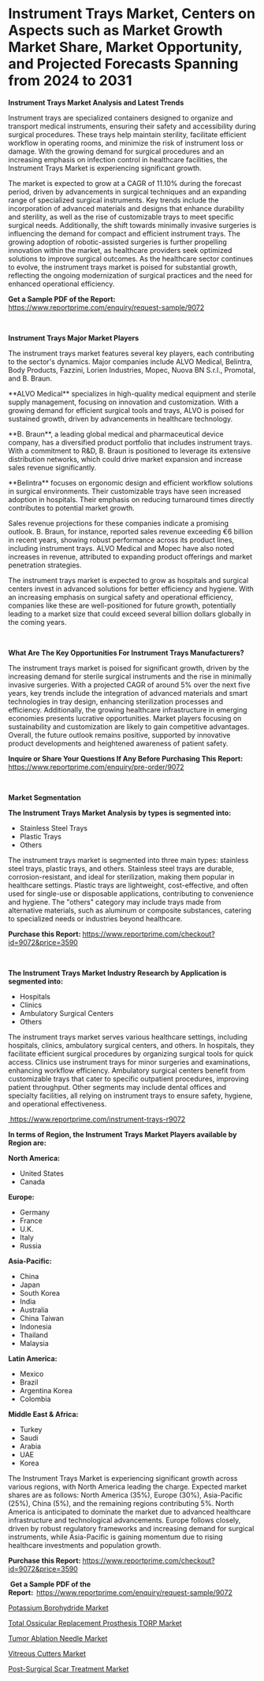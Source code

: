 <p><h1>Instrument Trays Market, Centers on Aspects such as Market Growth Market Share, Market Opportunity, and Projected Forecasts Spanning from 2024 to 2031</h1></p><p><strong>Instrument Trays Market Analysis and Latest Trends</strong></p>
<p><p>Instrument trays are specialized containers designed to organize and transport medical instruments, ensuring their safety and accessibility during surgical procedures. These trays help maintain sterility, facilitate efficient workflow in operating rooms, and minimize the risk of instrument loss or damage. With the growing demand for surgical procedures and an increasing emphasis on infection control in healthcare facilities, the Instrument Trays Market is experiencing significant growth.</p><p>The market is expected to grow at a CAGR of 11.10% during the forecast period, driven by advancements in surgical techniques and an expanding range of specialized surgical instruments. Key trends include the incorporation of advanced materials and designs that enhance durability and sterility, as well as the rise of customizable trays to meet specific surgical needs. Additionally, the shift towards minimally invasive surgeries is influencing the demand for compact and efficient instrument trays. The growing adoption of robotic-assisted surgeries is further propelling innovation within the market, as healthcare providers seek optimized solutions to improve surgical outcomes. As the healthcare sector continues to evolve, the instrument trays market is poised for substantial growth, reflecting the ongoing modernization of surgical practices and the need for enhanced operational efficiency.</p></p>
<p><strong>Get a Sample PDF of the Report:&nbsp;</strong> <a href="https://www.reportprime.com/enquiry/request-sample/9072">https://www.reportprime.com/enquiry/request-sample/9072</a></p>
<p>&nbsp;</p>
<p><strong>Instrument Trays Major Market Players</strong></p>
<p><p>The instrument trays market features several key players, each contributing to the sector's dynamics. Major companies include ALVO Medical, Belintra, Body Products, Fazzini, Lorien Industries, Mopec, Nuova BN S.r.l., Promotal, and B. Braun. </p><p>**ALVO Medical** specializes in high-quality medical equipment and sterile supply management, focusing on innovation and customization. With a growing demand for efficient surgical tools and trays, ALVO is poised for sustained growth, driven by advancements in healthcare technology.</p><p>**B. Braun**, a leading global medical and pharmaceutical device company, has a diversified product portfolio that includes instrument trays. With a commitment to R&D, B. Braun is positioned to leverage its extensive distribution networks, which could drive market expansion and increase sales revenue significantly.</p><p>**Belintra** focuses on ergonomic design and efficient workflow solutions in surgical environments. Their customizable trays have seen increased adoption in hospitals. Their emphasis on reducing turnaround times directly contributes to potential market growth.</p><p>Sales revenue projections for these companies indicate a promising outlook. B. Braun, for instance, reported sales revenue exceeding €6 billion in recent years, showing robust performance across its product lines, including instrument trays. ALVO Medical and Mopec have also noted increases in revenue, attributed to expanding product offerings and market penetration strategies.</p><p>The instrument trays market is expected to grow as hospitals and surgical centers invest in advanced solutions for better efficiency and hygiene. With an increasing emphasis on surgical safety and operational efficiency, companies like these are well-positioned for future growth, potentially leading to a market size that could exceed several billion dollars globally in the coming years.</p></p>
<p>&nbsp;</p>
<p><strong>What Are The Key Opportunities For Instrument Trays Manufacturers?</strong></p>
<p><p>The instrument trays market is poised for significant growth, driven by the increasing demand for sterile surgical instruments and the rise in minimally invasive surgeries. With a projected CAGR of around 5% over the next five years, key trends include the integration of advanced materials and smart technologies in tray design, enhancing sterilization processes and efficiency. Additionally, the growing healthcare infrastructure in emerging economies presents lucrative opportunities. Market players focusing on sustainability and customization are likely to gain competitive advantages. Overall, the future outlook remains positive, supported by innovative product developments and heightened awareness of patient safety.</p></p>
<p><strong>Inquire or Share Your Questions If Any Before Purchasing This Report:</strong> <a href="https://www.reportprime.com/enquiry/pre-order/9072">https://www.reportprime.com/enquiry/pre-order/9072</a></p>
<p>&nbsp;</p>
<p><strong>Market Segmentation</strong></p>
<p><strong>The Instrument Trays Market Analysis by types is segmented into:</strong></p>
<p><ul><li>Stainless Steel Trays</li><li>Plastic Trays</li><li>Others</li></ul></p>
<p><p>The instrument trays market is segmented into three main types: stainless steel trays, plastic trays, and others. Stainless steel trays are durable, corrosion-resistant, and ideal for sterilization, making them popular in healthcare settings. Plastic trays are lightweight, cost-effective, and often used for single-use or disposable applications, contributing to convenience and hygiene. The "others" category may include trays made from alternative materials, such as aluminum or composite substances, catering to specialized needs or industries beyond healthcare.</p></p>
<p><strong>Purchase this Report:&nbsp;</strong><a href="https://www.reportprime.com/checkout?id=9072&price=3590">https://www.reportprime.com/checkout?id=9072&price=3590</a></p>
<p>&nbsp;</p>
<p><strong>The Instrument Trays Market Industry Research by Application is segmented into:</strong></p>
<p><ul><li>Hospitals</li><li>Clinics</li><li>Ambulatory Surgical Centers</li><li>Others</li></ul></p>
<p><p>The instrument trays market serves various healthcare settings, including hospitals, clinics, ambulatory surgical centers, and others. In hospitals, they facilitate efficient surgical procedures by organizing surgical tools for quick access. Clinics use instrument trays for minor surgeries and examinations, enhancing workflow efficiency. Ambulatory surgical centers benefit from customizable trays that cater to specific outpatient procedures, improving patient throughput. Other segments may include dental offices and specialty facilities, all relying on instrument trays to ensure safety, hygiene, and operational effectiveness.</p></p>
<p><a href="https://www.reportprime.com/instrument-trays-r9072">&nbsp;https://www.reportprime.com/instrument-trays-r9072</a></p>
<p><strong>In terms of Region, the Instrument Trays Market Players available by Region are:</strong></p>
<p>
    <p> <strong> North America: </strong>
        <ul>
            <li>United States</li>
            <li>Canada</li>
        </ul>
        </p> 
    <p> <strong> Europe: </strong>
        <ul>
            <li>Germany</li>
            <li>France</li>
            <li>U.K.</li>
            <li>Italy</li>
            <li>Russia</li>
        </ul>
        </p> 
    <p> <strong> Asia-Pacific: </strong>
        <ul>
            <li>China</li>
            <li>Japan</li>
            <li>South Korea</li>
            <li>India</li>
            <li>Australia</li>
            <li>China Taiwan</li>
            <li>Indonesia</li>
            <li>Thailand</li>
            <li>Malaysia</li>
        </ul>
        </p> 
    <p> <strong> Latin America: </strong>
        <ul>
            <li>Mexico</li>
            <li>Brazil</li>
            <li>Argentina Korea</li>
            <li>Colombia</li>
        </ul>
        </p> 
    <p> <strong> Middle East & Africa: </strong>
        <ul>
            <li>Turkey</li>
            <li>Saudi</li>
            <li>Arabia</li>
            <li>UAE</li>
            <li>Korea</li>
        </ul>
    </p>
    </p>
<p><p>The Instrument Trays Market is experiencing significant growth across various regions, with North America leading the charge. Expected market shares are as follows: North America (35%), Europe (30%), Asia-Pacific (25%), China (5%), and the remaining regions contributing 5%. North America is anticipated to dominate the market due to advanced healthcare infrastructure and technological advancements. Europe follows closely, driven by robust regulatory frameworks and increasing demand for surgical instruments, while Asia-Pacific is gaining momentum due to rising healthcare investments and population growth.</p></p>
<p><strong>Purchase this Report: </strong><a href="https://www.reportprime.com/checkout?id=9072&price=3590">https://www.reportprime.com/checkout?id=9072&price=3590</a></p>
<p>&nbsp;<strong>Get a Sample PDF of the Report:&nbsp;&nbsp;</strong><a href="https://www.reportprime.com/enquiry/request-sample/9072">https://www.reportprime.com/enquiry/request-sample/9072</a></p>
<p><strong></strong></p>
<p><p><a href="https://www.linkedin.com/pulse/emerging-trends-potassium-borohydride-market-global-outlook-x5qof?trackingId=o1SI0t8PSKWv7a3229Cj8w%3D%3D">Potassium Borohydride Market</a></p><p><a href="https://github.com/rahu1506/Market-Research-Report-List-6/blob/main/total-ossicular-replacement-prosthesis-torp-market.md">Total Ossicular Replacement Prosthesis TORP Market</a></p><p><a href="https://issuu.com/reportprime-2/docs/tumor-ablation-needle-market-size-2_e6cb76e6d63469">Tumor Ablation Needle Market</a></p><p><a href="https://www.linkedin.com/pulse/global-vitreous-cutters-industry-types-applications-market-players-ec7qf?trackingId=V07dfZQOT8ufiV8%2FXrmQKA%3D%3D">Vitreous Cutters Market</a></p><p><a href="https://issuu.com/reportprime-2/docs/post-surgical-scar-treatment-market_efb8f3973b378b">Post-Surgical Scar Treatment Market</a></p></p>